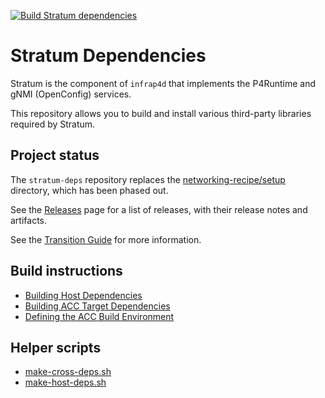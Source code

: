 <!-- markdownlint-disable MD041 -->
[![Build Stratum dependencies](https://github.com/ipdk-io/stratum-deps/actions/workflows/build-deps.yml/badge.svg)](https://github.com/ipdk-io/stratum-deps/actions/workflows/build-deps.yml)
<!-- markdownlint-enable MD041 -->

# Stratum Dependencies

Stratum is the component of `infrap4d` that implements the P4Runtime and gNMI
(OpenConfig) services.

This repository allows you to build and install various third-party libraries
required by Stratum.

## Project status

The `stratum-deps` repository replaces the
[networking-recipe/setup](https://github.com/ipdk-io/networking-recipe/tree/main/setup)
directory, which has been phased out.

See the [Releases](https://github.com/ipdk-io/stratum-deps/releases) page
for a list of releases, with their release notes and artifacts.

See the [Transition Guide](/docs/transition-guide.md) for more information.

## Build instructions

- [Building Host Dependencies](/docs/building-host-deps.md)
- [Building ACC Target Dependencies](/docs/building-acc-target-deps.md)
- [Defining the ACC Build Environment](docs/defining-acc-environment.md)

## Helper scripts

- [make-cross-deps.sh](/docs/make-cross-deps.rst)
- [make-host-deps.sh](/docs/make-host-deps.rst)
